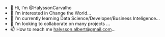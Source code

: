 - 👋 Hi, I’m @HalyssonCarvalho
- 👀 I’m interested in Change the World...
- 🌱 I’m currently learning Data Science/Developer/Business Inteligence...
- 💞️ I’m looking to collaborate on many projects ...
- 📫 How to reach me halysson.albert@gmail.com...

<!---
HalyssonCarvalho/HalyssonCarvalho is a ✨ special ✨ repository because its `README.md` (this file) appears on your GitHub profile.
You can click the Preview link to take a look at your changes.
--->
